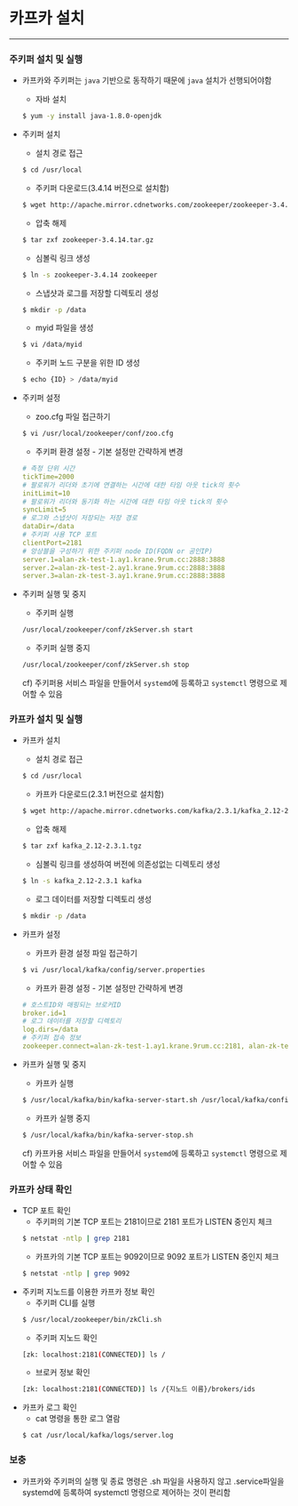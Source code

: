 
# 카프카 설치

<hr>


### 주키퍼 설치 및 실행
* 카프카와 주키퍼는 `java` 기반으로 동작하기 때문에 `java` 설치가 선행되어야함
  * 자바 설치
  ```bash
  $ yum -y install java-1.8.0-openjdk
  ```
* 주키퍼 설치
  * 설치 경로 접근
  ```bash
  $ cd /usr/local
  ```

  * 주키퍼 다운로드(3.4.14 버전으로 설치함)
  ```bash
  $ wget http://apache.mirror.cdnetworks.com/zookeeper/zookeeper-3.4.14/zookeeper-3.4.14.tar.gz
  ```

  * 압축 해제
  ```bash
  $ tar zxf zookeeper-3.4.14.tar.gz
  ```

  * 심볼릭 링크 생성
  ```bash
  $ ln -s zookeeper-3.4.14 zookeeper
  ```

  * 스냅샷과 로그를 저장할 디렉토리 생성
  ```bash
  $ mkdir -p /data
  ```
  
  * myid 파일을 생성
  ```bash
  $ vi /data/myid
  ```
  
  * 주키퍼 노드 구분을 위한 ID 생성
  ```bash
  $ echo {ID} > /data/myid
  ```

* 주키퍼 설정
  * zoo.cfg 파일 접근하기
  ```bash
  $ vi /usr/local/zookeeper/conf/zoo.cfg
  ```

  * 주키퍼 환경 설정 - 기본 설정만 간략하게 변경
  ```yml
  # 측정 단위 시간
  tickTime=2000
  # 팔로워가 리더와 초기에 연결하는 시간에 대한 타임 아웃 tick의 횟수
  initLimit=10
  # 팔로워가 리더와 동기화 하는 시간에 대한 타임 아웃 tick의 횟수
  syncLimit=5
  # 로그와 스냅샷이 저장되는 저장 경로
  dataDir=/data
  # 주키퍼 사용 TCP 포트
  clientPort=2181
  # 앙상블을 구성하기 위한 주키퍼 node ID(FQDN or 공인IP)
  server.1=alan-zk-test-1.ay1.krane.9rum.cc:2888:3888
  server.2=alan-zk-test-2.ay1.krane.9rum.cc:2888:3888
  server.3=alan-zk-test-3.ay1.krane.9rum.cc:2888:3888
  ```

* 주키퍼 실행 및 중지  
  * 주키퍼 실행
  ```bash
  /usr/local/zookeeper/conf/zkServer.sh start
  ```

  * 주키퍼 실행 중지 
  ```bash
  /usr/local/zookeeper/conf/zkServer.sh stop
  ```  
  cf) 주키퍼용 서비스 파일을 만들어서 `systemd`에 등록하고 `systemctl` 명령으로 제어할 수 있음


### 카프카 설치 및 실행
* 카프카 설치
  * 설치 경로 접근
  ```bash
  $ cd /usr/local
  ```

  * 카프카 다운로드(2.3.1 버전으로 설치함)
  ```bash
  $ wget http://apache.mirror.cdnetworks.com/kafka/2.3.1/kafka_2.12-2.3.1.tgz
  ```

  * 압축 해제
  ```bash
  $ tar zxf kafka_2.12-2.3.1.tgz
  ```

  * 심볼릭 링크를 생성하여 버전에 의존성없는 디렉토리 생성
  ```bash
  $ ln -s kafka_2.12-2.3.1 kafka 
  ```

  * 로그 데이터를 저장할 디렉토리 생성
  ```bash
  $ mkdir -p /data
  ```

* 카프카 설정
  * 카프카 환경 설정 파일 접근하기
  ```bash
  $ vi /usr/local/kafka/config/server.properties
  ```
  
  * 카프카 환경 설정 - 기본 설정만 간략하게 변경
  ```yml
  # 호스트ID와 매핑되는 브로커ID
  broker.id=1
  # 로그 데이터를 저장할 디렉토리
  log.dirs=/data
  # 주키퍼 접속 정보
  zookeeper.connect=alan-zk-test-1.ay1.krane.9rum.cc:2181, alan-zk-test-2.ay1.krane.9rum.cc:2181,alan-zk-test-3.ay1.krane.9rum.cc:2181
  ```

* 카프카 실행 및 중지
  * 카프카 실행
  ```bash
  $ /usr/local/kafka/bin/kafka-server-start.sh /usr/local/kafka/config/server.properties
  ```

  * 카프카 실행 중지
  ```bash
  $ /usr/local/kafka/bin/kafka-server-stop.sh 
  ```
  cf) 카프카용 서비스 파일을 만들어서 `systemd`에 등록하고 `systemctl` 명령으로 제어할 수 있음

### 카프카 상태 확인
* TCP 포트 확인
  * 주키퍼의 기본 TCP 포트는 2181이므로 2181 포트가 LISTEN 중인지 체크 
  ```bash
  $ netstat -ntlp | grep 2181
  ```
  * 카프카의 기본 TCP 포트는 9092이므로 9092 포트가 LISTEN 중인지 체크
  ```bash
  $ netstat -ntlp | grep 9092
  ```
* 주키퍼 지노드를 이용한 카프카 정보 확인
  * 주키퍼 CLI를 실행
  ```bash
  $ /usr/local/zookeeper/bin/zkCli.sh
  ```
  * 주키퍼 지노드 확인
  ```bash
  [zk: localhost:2181(CONNECTED)] ls /
  ```
  * 브로커 정보 확인
  ```bash
  [zk: localhost:2181(CONNECTED)] ls /{지노드 이름}/brokers/ids
  ```
* 카프카 로그 확인
  * cat 명령을 통한 로그 열람
  ```bash
  $ cat /usr/local/kafka/logs/server.log
  ```

### 보충
* 카프카와 주키퍼의 실행 및 종료 명령은 .sh 파일을 사용하지 않고 .service파일을 systemd에 등록하여 systemctl 명령으로 제어하는 것이 편리함
